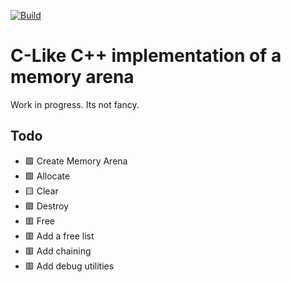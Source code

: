 [![Build](https://github.com/pbentes/Arena/actions/workflows/build.yml/badge.svg)](https://github.com/pbentes/Arena/actions/workflows/build.yml)

# C-Like C++ implementation of a memory arena

Work in progress. Its not fancy.

## Todo

- 🟩 Create Memory Arena
- 🟩 Allocate
- 🟨 Clear
- 🟩 Destroy
- 🟥 Free
- 🟥 Add a free list
- 🟥 Add chaining
- 🟥 Add debug utilities
